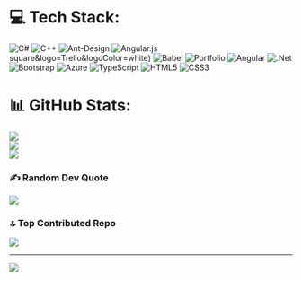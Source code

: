 
# 💻 Tech Stack:
 ![C#](https://img.shields.io/badge/c%23-%23239120.svg?style=flat-square&logo=c-sharp&logoColor=white) ![C++](https://img.shields.io/badge/c++-%2300599C.svg?style=flat-square&logo=c%2B%2B&logoColor=white) ![Ant-Design](https://img.shields.io/badge/-AntDesign-%230170FE?style=flat-square&logo=ant-design&logoColor=white) ![Angular.js](https://img.shields.io/badge/angular.js-%23E23237.svg?style=flat-square&logo=angularjs&logoColor=white) square&logo=Trello&logoColor=white) ![Babel](https://img.shields.io/badge/Babel-F9DC3e?style=flat-square&logo=babel&logoColor=black) ![Portfolio](https://img.shields.io/badge/Portfolio-%23000000.svg?style=flat-square&logo=firefox&logoColor=#FF7139) ![Angular](https://img.shields.io/badge/angular-%23DD0031.svg?style=flat-square&logo=angular&logoColor=white) ![.Net](https://img.shields.io/badge/.NET-5C2D91?style=flat-square&logo=.net&logoColor=white) ![Bootstrap](https://img.shields.io/badge/bootstrap-%23563D7C.svg?style=flat-square&logo=bootstrap&logoColor=white) ![Azure](https://img.shields.io/badge/azure-%230072C6.svg?style=flat-square&logo=azure-devops&logoColor=white) ![TypeScript](https://img.shields.io/badge/typescript-%23007ACC.svg?style=flat-square&logo=typescript&logoColor=white) ![HTML5](https://img.shields.io/badge/html5-%23E34F26.svg?style=flat-square&logo=html5&logoColor=white) ![CSS3](https://img.shields.io/badge/css3-%231572B6.svg?style=flat-square&logo=css3&logoColor=white)
# 📊 GitHub Stats:
![](https://github-readme-stats.vercel.app/api?username=Ezgiaydogdu1&theme=nightowl&hide_border=true&include_all_commits=false&count_private=false)<br/>
![](https://github-readme-streak-stats.herokuapp.com/?user=Ezgiaydogdu1&theme=nightowl&hide_border=true)<br/>
![](https://github-readme-stats.vercel.app/api/top-langs/?username=Ezgiaydogdu1&theme=nightowl&hide_border=true&include_all_commits=false&count_private=false&layout=compact)

### ✍️ Random Dev Quote
![](https://quotes-github-readme.vercel.app/api?type=horizontal&theme=radical)

### 🔝 Top Contributed Repo
![](https://github-contributor-stats.vercel.app/api?username=Ezgiaydogdu1&limit=5&theme=dark&combine_all_yearly_contributions=true)

---
[![](https://visitcount.itsvg.in/api?id=Ezgiaydogdu1&icon=0&color=0)](https://visitcount.itsvg.in)

<!-- Proudly created with GPRM ( https://gprm.itsvg.in ) -->
